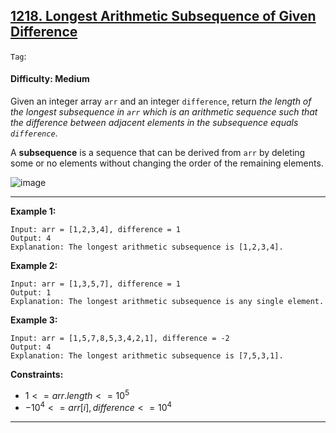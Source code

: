 ## [1218. Longest Arithmetic Subsequence of Given Difference](https://leetcode.com/problems/longest-arithmetic-subsequence-of-given-difference/)

```Tag```:

#### Difficulty: Medium

Given an integer array ```arr``` and an integer ```difference```, return _the length of the longest subsequence in ```arr``` which is an arithmetic sequence such that the difference between adjacent elements in the subsequence equals ```difference```_.

A __subsequence__ is a sequence that can be derived from ```arr``` by deleting some or no elements without changing the order of the remaining elements.

![image](https://github.com/quananhle/Python/assets/35042430/f087ee92-1946-4b83-a9ae-a025cb3c75db)

---

__Example 1:__
```
Input: arr = [1,2,3,4], difference = 1
Output: 4
Explanation: The longest arithmetic subsequence is [1,2,3,4].
```

__Example 2:__
```
Input: arr = [1,3,5,7], difference = 1
Output: 1
Explanation: The longest arithmetic subsequence is any single element.
```

__Example 3:__
```
Input: arr = [1,5,7,8,5,3,4,2,1], difference = -2
Output: 4
Explanation: The longest arithmetic subsequence is [7,5,3,1].
```

__Constraints:__

- $1 <= arr.length <= 10^{5}$
- $-10^{4} <= arr[i], difference <= 10^{4}$

---
